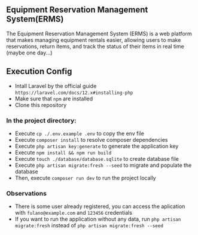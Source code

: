 ## Equipment Reservation Management System(ERMS)

The Equipment Reservation Management System (ERMS) is a web platform that makes managing equipment rentals easier, allowing users to make reservations, return items, and track the status of their items in real time (maybe one day...)

## Execution Config

- Intall Laravel by the official guide ` https://laravel.com/docs/12.x#installing-php `
- Make sure that ` npm ` are installed
- Clone this repository
  
### In the project directory:
- Execute ` cp ./.env.example .env ` to copy the env file
- Execute ` composer install ` to resolve composer dependencies
- Execute ` php artisan key:generate ` to generate the application key
- Execute ` npm install && npm run build `
- Execute ` touch ./database/database.sqlite ` to create database file
- Execute ` php artisan migrate:fresh --seed ` to migrate and populate the database
- Then, execute ` composer run dev ` to run the project locally

### Observations

- There is some user already registered, you can access the aplication with ` fulano@example.com ` and ` 123456 ` credentials
- If you want to run the application without any data, run ` php artisan migrate:fresh ` instead of ` php artisan migrate:fresh --seed `
